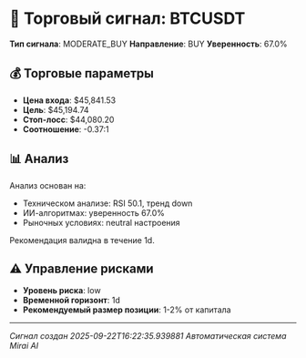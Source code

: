 
# 🎯 Торговый сигнал: BTCUSDT

**Тип сигнала**: MODERATE_BUY
**Направление**: BUY
**Уверенность**: 67.0%

## 💰 Торговые параметры
- **Цена входа**: $45,841.53
- **Цель**: $45,194.74
- **Стоп-лосс**: $44,080.20
- **Соотношение**: -0.37:1

## 📊 Анализ

Анализ основан на:
- Техническом анализе: RSI 50.1, тренд down
- ИИ-алгоритмах: уверенность 67.0%
- Рыночных условиях: neutral настроения

Рекомендация валидна в течение 1d.
        

## ⚠️ Управление рисками
- **Уровень риска**: low
- **Временной горизонт**: 1d
- **Рекомендуемый размер позиции**: 1-2% от капитала

---
*Сигнал создан 2025-09-22T16:22:35.939881*
*Автоматическая система Mirai AI*
        
